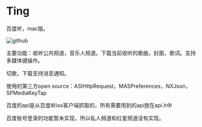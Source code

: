 Ting
====

百度听，mac版。

![github](https://raw.github.com/justzt/Ting/master/test.png "img") 


主要功能：收听公共频道，音乐人频道。下载当前收听的歌曲，封面，歌词。支持多媒体键操作。

切歌，下载支持消息通知。
          
使用的第三方open source：ASIHttpRequest，MASPreferences，NXJson，SPMediaKeyTap

百度的api是从百度听ios客户端抓取的，所有需要用到的api放在api.h中

百度账号登录的功能暂未实现，所以私人频道和红星频道没有实现。

